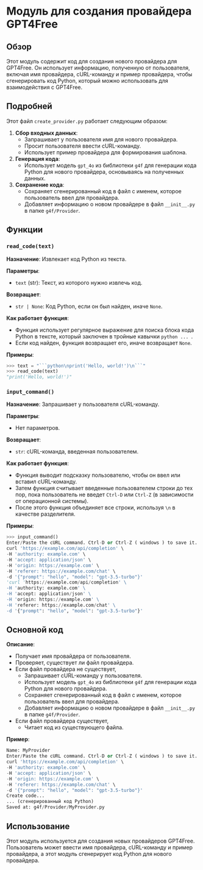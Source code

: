 # Модуль для создания провайдера GPT4Free

## Обзор

Этот модуль содержит код для создания нового провайдера для GPT4Free. Он использует информацию, полученную от пользователя, 
включая имя провайдера, cURL-команду и пример провайдера, чтобы сгенерировать код Python, который можно использовать для 
взаимодействия с GPT4Free.

## Подробней

Этот файл `create_provider.py` работает следующим образом:

1. **Сбор входных данных**:
    - Запрашивает у пользователя имя для нового провайдера.
    - Просит пользователя ввести cURL-команду.
    - Использует пример провайдера для формирования шаблона.
2. **Генерация кода**:
    - Использует модель `gpt_4o` из библиотеки `g4f` для генерации кода Python для нового провайдера, основываясь на 
    полученных данных.
3. **Сохранение кода**:
    - Сохраняет сгенерированный код в файл с именем, которое пользователь ввел для провайдера.
    - Добавляет информацию о новом провайдере в файл `__init__.py` в папке `g4f/Provider`.

## Функции

### `read_code(text)`

**Назначение**: Извлекает код Python из текста.

**Параметры**:

- `text` (str): Текст, из которого нужно извлечь код.

**Возвращает**:

- `str | None`: Код Python, если он был найден, иначе `None`.

**Как работает функция**:

- Функция использует регулярное выражение для поиска блока кода Python в тексте, который заключен в тройные кавычки 
````python ... ````.
- Если код найден, функция возвращает его, иначе возвращает `None`.

**Примеры**:

```python
>>> text = "```python\nprint('Hello, world!')\n```"
>>> read_code(text)
"print('Hello, world!')"
```

### `input_command()`

**Назначение**: Запрашивает у пользователя cURL-команду.

**Параметры**:

- Нет параметров.

**Возвращает**:

- `str`: cURL-команда, введенная пользователем.

**Как работает функция**:

- Функция выводит подсказку пользователю, чтобы он ввел или вставил cURL-команду.
- Затем функция считывает введенные пользователем строки до тех пор, пока пользователь не введет `Ctrl-D` или `Ctrl-Z` 
(в зависимости от операционной системы).
- После этого функция объединяет все строки, используя `\n` в качестве разделителя.

**Примеры**:

```python
>>> input_command()
Enter/Paste the cURL command. Ctrl-D or Ctrl-Z ( windows ) to save it.
curl 'https://example.com/api/completion' \
-H 'authority: example.com' \
-H 'accept: application/json' \
-H 'origin: https://example.com' \
-H 'referer: https://example.com/chat' \
-d '{"prompt": "hello", "model": "gpt-3.5-turbo"}'
'curl 'https://example.com/api/completion' \
-H 'authority: example.com' \
-H 'accept: application/json' \
-H 'origin: https://example.com' \
-H 'referer: https://example.com/chat' \
-d '{"prompt": "hello", "model": "gpt-3.5-turbo"}'
```

## Основной код

**Описание**:

- Получает имя провайдера от пользователя.
- Проверяет, существует ли файл провайдера.
- Если файл провайдера не существует, 
    - Запрашивает cURL-команду у пользователя.
    - Использует модель `gpt_4o` из библиотеки `g4f` для генерации кода Python для нового провайдера.
    - Сохраняет сгенерированный код в файл с именем, которое пользователь ввел для провайдера.
    - Добавляет информацию о новом провайдере в файл `__init__.py` в папке `g4f/Provider`.
- Если файл провайдера существует,
    - Читает код из существующего файла.

**Пример**:

```python
Name: MyProvider
Enter/Paste the cURL command. Ctrl-D or Ctrl-Z ( windows ) to save it.
curl 'https://example.com/api/completion' \
-H 'authority: example.com' \
-H 'accept: application/json' \
-H 'origin: https://example.com' \
-H 'referer: https://example.com/chat' \
-d '{"prompt": "hello", "model": "gpt-3.5-turbo"}'
Create code...
... (сгенерированный код Python)
Saved at: g4f/Provider/MyProvider.py
```

## Использование

Этот модуль используется для создания новых провайдеров GPT4Free. 
Пользователь может ввести имя провайдера, cURL-команду и пример провайдера, 
а этот модуль сгенерирует код Python для нового провайдера.
